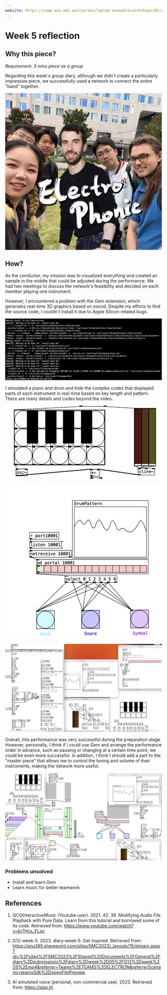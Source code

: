 ```yaml
---
website: https://comp.anu.edu.au/courses/laptop-ensemble/workshops/05-networks-collaboration/
---
```


# Week 5 reflection

## Why this piece?
*Requirement: 3 mins piece as a group*

Regarding this week's group diary, although we didn't create a particularly impressive piece, we successfully used a network to connect the entire "band" together. 

![ Electro Phonic](team.png)

## How? 

As the conductor, my mission was to visualized everything and created an sample in the middle that could be adjusted during the performance. We had two meetings to discuss the network's feasibility and decided on each member playing one instrument.

However, I encountered a problem with the Gem extension, which generates real-time 3D graphics based on sound. Despite my efforts to find the source code, I couldn't install it due to Apple Silicon-related bugs.

![ Error when trying to install Gem](error.png)

I simulated a piano and drum and hide the complex codes that displayed parts of each instrument in real-time based on key length and pattern. There are many details and codes beyond the video.

![ Piano visualisation](piano.png)

![ Drum visualisation](drum.png)

![ Details](details.png)

Overall, this performance was very successful during the preparation stage. However, personally, I think if I could use Gem and arrange the performance order in advance, such as pausing or changing at a certain time point, we could be even more successful. In addition, I think I should add a part to the "master piece" that allows me to control the tuning and volume of their instruments, making the network more useful.

![ Screenshot of diary 4](diary4.png)

### **Problems unsolved**
- Install and learn Gem
- Learn music for better teamwork

## References
1. QCGInteractiveMusic (Youtube user). 2021. 42. 39. Modifying Audio File Playback with Pure Data. Learn from this tutorial and borrowed some of its code. Retrieved from: https://www.youtube.com/watch?v=br7Hcx_FLoc

2. G12-week-5. 2023. diary-week-5. Get inspired. Retrieved from: https://anu365.sharepoint.com/sites/SMC2023/_layouts/15/stream.aspx?id=%2Fsites%2FSMC2023%2FShared%20Documents%2FGeneral%2Fdiary%2Dsubmissions%2Fdiary%2Dweek%2D05%2FG12%2Dweek%2D5%2Emp4&referrer=Teams%2ETEAMS%2DELECTRON&referrerScenario=teamsSdk%2DopenFilePreview

3. AI simulated voice (personal, non-commercial use). 2023. Retrieved from: https://play.ht